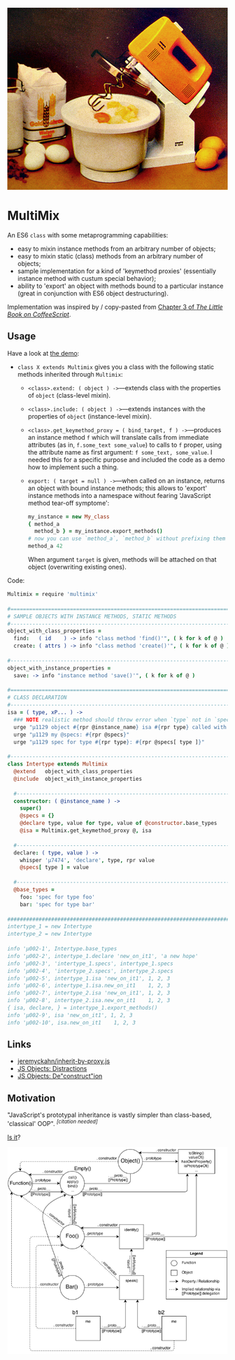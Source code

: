 

![](https://raw.githubusercontent.com/loveencounterflow/multimix/master/artwork/multimix.png)

# MultiMix

An ES6 `class` with some metaprogramming capabilities:

* easy to mixin instance methods from an arbitrary number of objects;
* easy to mixin static (class) methods from an arbitrary number of objects;
* sample implementation for a kind of 'keymethod proxies' (essentially instance method with custum special
  behavior);
* ability to 'export' an object with methods bound to a particular instance (great in conjunction with ES6
  object destructuring).

Implementation was inspired by / copy-pasted from [Chapter 3 of *The Little Book on
CoffeeScript*](https://arcturo.github.io/library/coffeescript/03_classes.html).

## Usage

Have a look at [the
demo](https://github.com/loveencounterflow/multimix/blob/master/src/experiments/demo.coffee):

* `class X extends Multimix` gives you a class with the following static methods inherited through
  `Multimix`:

  *  `<class>.extend: ( object ) ->`—extends class with the properties of `object` (class-level mixin).
  *  `<class>.include: ( object ) ->`—extends instances with the properties of `object` (instance-level
     mixin).
  *  `<class>.get_keymethod_proxy = ( bind_target, f ) ->`—produces an instance method `f` which will
     translate calls from immediate attributes (as in, `f.some_text some_value`) to calls to `f` proper,
     using the attribute name as first argument: `f some_text, some_value`. I needed this for a specific
     purpose and included the code as a demo how to implement such a thing.
  *  `export: ( target = null ) ->`—when called on an instance, returns an object with bound instance
     methods; this allows to 'export' instance methods into a namespace without fearing 'JavaScript method
     tear-off symptome':

     ```coffee
     my_instance = new My_class
     { method_a
       method_b } = my_instance.export_methods()
     # now you can use `method_a`, `method_b` without prefixing them with `my_instance`:
     method_a 42
     ```

     When argument `target` is given, methods will be attached on that object (overwriting existing ones).

Code:

```coffee
Multimix = require 'multimix'

#=========================================================================================================
# SAMPLE OBJECTS WITH INSTANCE METHODS, STATIC METHODS
#---------------------------------------------------------------------------------------------------------
object_with_class_properties =
  find:   ( id    ) -> info "class method 'find()'", ( k for k of @ )
  create: ( attrs ) -> info "class method 'create()'", ( k for k of @ )

#---------------------------------------------------------------------------------------------------------
object_with_instance_properties =
  save: -> info "instance method 'save()'", ( k for k of @ )

#=========================================================================================================
# CLASS DECLARATION
#---------------------------------------------------------------------------------------------------------
isa = ( type, xP... ) ->
  ### NOTE realistic method should throw error when `type` not in `specs` ###
  urge "µ1129 object #{rpr @instance_name} isa #{rpr type} called with #{rpr xP}"
  urge "µ1129 my @specs: #{rpr @specs}"
  urge "µ1129 spec for type #{rpr type}: #{rpr @specs[ type ]}"

#---------------------------------------------------------------------------------------------------------
class Intertype extends Multimix
  @extend   object_with_class_properties
  @include  object_with_instance_properties

  #-------------------------------------------------------------------------------------------------------
  constructor: ( @instance_name ) ->
    super()
    @specs = {}
    @declare type, value for type, value of @constructor.base_types
    @isa = Multimix.get_keymethod_proxy @, isa

  #-------------------------------------------------------------------------------------------------------
  declare: ( type, value ) ->
    whisper 'µ7474', 'declare', type, rpr value
    @specs[ type ] = value

  #-------------------------------------------------------------------------------------------------------
  @base_types =
    foo: 'spec for type foo'
    bar: 'spec for type bar'

##########################################################################################################
intertype_1 = new Intertype
intertype_2 = new Intertype

info 'µ002-1', Intertype.base_types
info 'µ002-2', intertype_1.declare 'new_on_it1', 'a new hope'
info 'µ002-3', 'intertype_1.specs', intertype_1.specs
info 'µ002-4', 'intertype_2.specs', intertype_2.specs
info 'µ002-5', intertype_1.isa 'new_on_it1', 1, 2, 3
info 'µ002-6', intertype_1.isa.new_on_it1    1, 2, 3
info 'µ002-7', intertype_2.isa 'new_on_it1', 1, 2, 3
info 'µ002-8', intertype_2.isa.new_on_it1    1, 2, 3
{ isa, declare, } = intertype_1.export_methods()
info 'µ002-9', isa 'new_on_it1', 1, 2, 3
info 'µ002-10', isa.new_on_it1    1, 2, 3
```


## Links

* [jeremyckahn/inherit-by-proxy.js](https://gist.github.com/jeremyckahn/5552373)
* [JS Objects: Distractions](https://davidwalsh.name/javascript-objects-distractions)
* [JS Objects: De"construct"ion](https://davidwalsh.name/javascript-objects-deconstruction)

## Motivation

"JavaScript's prototypal inheritance is vastly simpler than class-based, 'classical' OOP".&nbsp;<sup>*[citation
needed]*</sup>

[Is it](https://davidwalsh.name/javascript-objects-deconstruction)?

![](https://raw.githubusercontent.com/loveencounterflow/multimix/master/artwork/JavaScriptObjects--Full.png)





